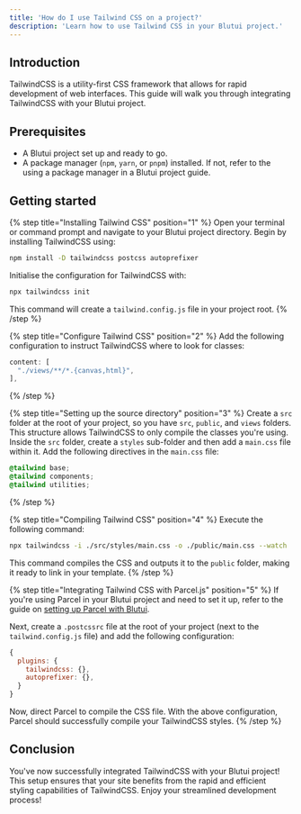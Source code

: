 ```yaml
---
title: 'How do I use Tailwind CSS on a project?'
description: 'Learn how to use Tailwind CSS in your Blutui project.'
---
```


## Introduction

TailwindCSS is a utility-first CSS framework that allows for rapid development of web interfaces. This guide will walk you through integrating TailwindCSS with your Blutui project.

## Prerequisites

- A Blutui project set up and ready to go.
- A package manager (`npm`, `yarn`, or `pnpm`) installed. If not, refer to the using a package manager in a Blutui project guide.

## Getting started

{% step title="Installing Tailwind CSS" position="1" %}
Open your terminal or command prompt and navigate to your Blutui project directory. Begin by installing TailwindCSS using:

```bash
npm install -D tailwindcss postcss autoprefixer
```

Initialise the configuration for TailwindCSS with:

```bash
npx tailwindcss init
```

This command will create a `tailwind.config.js` file in your project root.
{% /step %}

{% step title="Configure Tailwind CSS" position="2" %}
Add the following configuration to instruct TailwindCSS where to look for classes:

```js
content: [
  "./views/**/*.{canvas,html}",
],
```
{% /step %}

{% step title="Setting up the source directory" position="3" %}
Create a `src` folder at the root of your project, so you have `src`, `public`, and `views` folders. This structure allows TailwindCSS to only compile the classes you're using. Inside the `src` folder, create a `styles` sub-folder and then add a `main.css` file within it. Add the following directives in the `main.css` file:

```css
@tailwind base;
@tailwind components;
@tailwind utilities;
```
{% /step %}

{% step title="Compiling Tailwind CSS" position="4" %}
Execute the following command:

```bash
npx tailwindcss -i ./src/styles/main.css -o ./public/main.css --watch
```

This command compiles the CSS and outputs it to the `public` folder, making it ready to link in your template.
{% /step %}

{% step title="Integrating Tailwind CSS with Parcel.js" position="5" %}
If you're using Parcel in your Blutui project and need to set it up, refer to the guide on [setting up Parcel with Blutui](/guides/use-parcel-js-in-a-project).

Next, create a `.postcssrc` file at the root of your project (next to the `tailwind.config.js` file) and add the following configuration:

```js
{
  plugins: {
    tailwindcss: {},
    autoprefixer: {},
  }
}
```

Now, direct Parcel to compile the CSS file. With the above configuration, Parcel should successfully compile your TailwindCSS styles.
{% /step %}

## Conclusion

You've now successfully integrated TailwindCSS with your Blutui project! This setup ensures that your site benefits from the rapid and efficient styling capabilities of TailwindCSS. Enjoy your streamlined development process!
